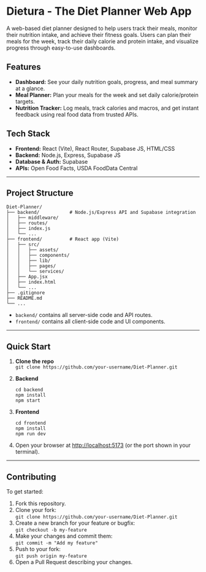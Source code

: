 # Dietura - The Diet Planner Web App

A web-based diet planner designed to help users track their meals, monitor their nutrition intake, and achieve their fitness goals. Users can plan their meals for the week, track their daily calorie and protein intake, and visualize progress through easy-to-use dashboards.

## Features
- **Dashboard:** See your daily nutrition goals, progress, and meal summary at a glance.
- **Meal Planner:** Plan your meals for the week and set daily calorie/protein targets.
- **Nutrition Tracker:** Log meals, track calories and macros, and get instant feedback using real food data from trusted APIs.

## Tech Stack
- **Frontend:** React (Vite), React Router, Supabase JS, HTML/CSS
- **Backend:** Node.js, Express, Supabase JS
- **Database & Auth:** Supabase
- **APIs:** Open Food Facts, USDA FoodData Central

---

## Project Structure

```
Diet-Planner/
├── backend/           # Node.js/Express API and Supabase integration
│   ├── middleware/
│   ├── routes/
│   ├── index.js
│   └── ...
├── frontend/          # React app (Vite)
│   ├── src/
│   │   ├── assets/
│   │   ├── components/
│   │   ├── lib/
│   │   ├── pages/
│   │   └── services/
│   ├── App.jsx
│   ├── index.html
│   └── ...
├── .gitignore
├── README.md
└── ...
```
- `backend/` contains all server-side code and API routes.
- `frontend/` contains all client-side code and UI components.

---

## Quick Start

1. **Clone the repo**  
   `git clone https://github.com/your-username/Diet-Planner.git`

2. **Backend**
   ```
   cd backend
   npm install
   npm start
   ```

3. **Frontend**
   ```
   cd frontend
   npm install
   npm run dev
   ```

4. Open your browser at [http://localhost:5173](http://localhost:5173) (or the port shown in your terminal).

---

## Contributing

To get started:

1. Fork this repository.
2. Clone your fork:  
   `git clone https://github.com/your-username/Diet-Planner.git`
3. Create a new branch for your feature or bugfix:  
   `git checkout -b my-feature`
4. Make your changes and commit them:  
   `git commit -m "Add my feature"`
5. Push to your fork:  
   `git push origin my-feature`
6. Open a Pull Request describing your changes.





